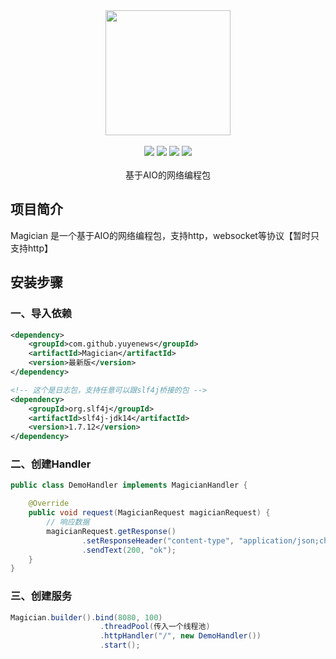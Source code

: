 <div align=center>
<img width="200px;" src="http://mars-framework.com/img/logo-black.png"/>
</div>

<br/>

<div align=center>

<img src="https://img.shields.io/badge/licenes-MIT-brightgreen.svg"/>
<img src="https://img.shields.io/badge/jdk-11+-brightgreen.svg"/>
<img src="https://img.shields.io/badge/maven-3.5.4+-brightgreen.svg"/>
<img src="https://img.shields.io/badge/release-master-brightgreen.svg"/>

</div>
<br/>

<div align=center>
基于AIO的网络编程包
</div>


## 项目简介

Magician 是一个基于AIO的网络编程包，支持http，websocket等协议【暂时只支持http】

## 安装步骤

### 一、导入依赖

```xml
<dependency>
    <groupId>com.github.yuyenews</groupId>
    <artifactId>Magician</artifactId>
    <version>最新版</version>
</dependency>

<!-- 这个是日志包，支持任意可以跟slf4j桥接的包 -->
<dependency>
    <groupId>org.slf4j</groupId>
    <artifactId>slf4j-jdk14</artifactId>
    <version>1.7.12</version>
</dependency>
```
### 二、创建Handler
```java
public class DemoHandler implements MagicianHandler {

    @Override
    public void request(MagicianRequest magicianRequest) {
        // 响应数据
        magicianRequest.getResponse()
                .setResponseHeader("content-type", "application/json;charset=UTF-8")
                .sendText(200, "ok");
    }
}
```

### 三、创建服务
```java
Magician.builder().bind(8080, 100)
                    .threadPool(传入一个线程池)
                    .httpHandler("/", new DemoHandler())
                    .start();
```